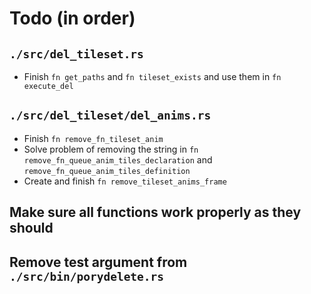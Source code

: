 # Todo (in order)

## `./src/del_tileset.rs`
* Finish `fn get_paths` and `fn tileset_exists` and use them in `fn execute_del`

## `./src/del_tileset/del_anims.rs`
* Finish `fn remove_fn_tileset_anim`
* Solve problem of removing the string in `fn remove_fn_queue_anim_tiles_declaration` and `remove_fn_queue_anim_tiles_definition`
* Create and finish `fn remove_tileset_anims_frame`

## Make sure all functions work properly as they should

## Remove test argument from `./src/bin/porydelete.rs`